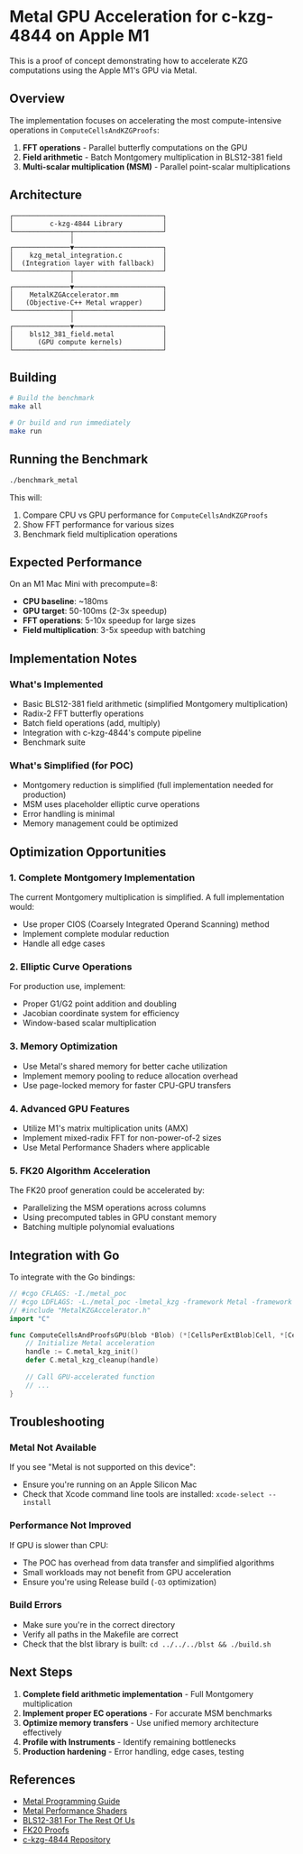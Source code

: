 # Metal GPU Acceleration for c-kzg-4844 on Apple M1

This is a proof of concept demonstrating how to accelerate KZG computations using the Apple M1's GPU via Metal.

## Overview

The implementation focuses on accelerating the most compute-intensive operations in `ComputeCellsAndKZGProofs`:

1. **FFT operations** - Parallel butterfly computations on the GPU
2. **Field arithmetic** - Batch Montgomery multiplication in BLS12-381 field
3. **Multi-scalar multiplication (MSM)** - Parallel point-scalar multiplications

## Architecture

```
┌─────────────────────────────────────┐
│         c-kzg-4844 Library          │
└──────────────┬──────────────────────┘
               │
┌──────────────▼──────────────────────┐
│    kzg_metal_integration.c          │
│  (Integration layer with fallback)  │
└──────────────┬──────────────────────┘
               │
┌──────────────▼──────────────────────┐
│    MetalKZGAccelerator.mm           │
│   (Objective-C++ Metal wrapper)     │
└──────────────┬──────────────────────┘
               │
┌──────────────▼──────────────────────┐
│    bls12_381_field.metal            │
│      (GPU compute kernels)          │
└─────────────────────────────────────┘
```

## Building

```bash
# Build the benchmark
make all

# Or build and run immediately
make run
```

## Running the Benchmark

```bash
./benchmark_metal
```

This will:
1. Compare CPU vs GPU performance for `ComputeCellsAndKZGProofs`
2. Show FFT performance for various sizes
3. Benchmark field multiplication operations

## Expected Performance

On an M1 Mac Mini with precompute=8:
- **CPU baseline**: ~180ms
- **GPU target**: 50-100ms (2-3x speedup)
- **FFT operations**: 5-10x speedup for large sizes
- **Field multiplication**: 3-5x speedup with batching

## Implementation Notes

### What's Implemented
- Basic BLS12-381 field arithmetic (simplified Montgomery multiplication)
- Radix-2 FFT butterfly operations
- Batch field operations (add, multiply)
- Integration with c-kzg-4844's compute pipeline
- Benchmark suite

### What's Simplified (for POC)
- Montgomery reduction is simplified (full implementation needed for production)
- MSM uses placeholder elliptic curve operations
- Error handling is minimal
- Memory management could be optimized

## Optimization Opportunities

### 1. Complete Montgomery Implementation
The current Montgomery multiplication is simplified. A full implementation would:
- Use proper CIOS (Coarsely Integrated Operand Scanning) method
- Implement complete modular reduction
- Handle all edge cases

### 2. Elliptic Curve Operations
For production use, implement:
- Proper G1/G2 point addition and doubling
- Jacobian coordinate system for efficiency
- Window-based scalar multiplication

### 3. Memory Optimization
- Use Metal's shared memory for better cache utilization
- Implement memory pooling to reduce allocation overhead
- Use page-locked memory for faster CPU-GPU transfers

### 4. Advanced GPU Features
- Utilize M1's matrix multiplication units (AMX)
- Implement mixed-radix FFT for non-power-of-2 sizes
- Use Metal Performance Shaders where applicable

### 5. FK20 Algorithm Acceleration
The FK20 proof generation could be accelerated by:
- Parallelizing the MSM operations across columns
- Using precomputed tables in GPU constant memory
- Batching multiple polynomial evaluations

## Integration with Go

To integrate with the Go bindings:

```go
// #cgo CFLAGS: -I./metal_poc
// #cgo LDFLAGS: -L./metal_poc -lmetal_kzg -framework Metal -framework Foundation
// #include "MetalKZGAccelerator.h"
import "C"

func ComputeCellsAndProofsGPU(blob *Blob) (*[CellsPerExtBlob]Cell, *[CellsPerExtBlob]KZGProof, error) {
    // Initialize Metal acceleration
    handle := C.metal_kzg_init()
    defer C.metal_kzg_cleanup(handle)
    
    // Call GPU-accelerated function
    // ...
}
```

## Troubleshooting

### Metal Not Available
If you see "Metal is not supported on this device":
- Ensure you're running on an Apple Silicon Mac
- Check that Xcode command line tools are installed: `xcode-select --install`

### Performance Not Improved
If GPU is slower than CPU:
- The POC has overhead from data transfer and simplified algorithms
- Small workloads may not benefit from GPU acceleration
- Ensure you're using Release build (`-O3` optimization)

### Build Errors
- Make sure you're in the correct directory
- Verify all paths in the Makefile are correct
- Check that the blst library is built: `cd ../../../blst && ./build.sh`

## Next Steps

1. **Complete field arithmetic implementation** - Full Montgomery multiplication
2. **Implement proper EC operations** - For accurate MSM benchmarks
3. **Optimize memory transfers** - Use unified memory architecture effectively
4. **Profile with Instruments** - Identify remaining bottlenecks
5. **Production hardening** - Error handling, edge cases, testing

## References

- [Metal Programming Guide](https://developer.apple.com/metal/)
- [Metal Performance Shaders](https://developer.apple.com/documentation/metalperformanceshaders)
- [BLS12-381 For The Rest Of Us](https://hackmd.io/@benjaminion/bls12-381)
- [FK20 Proofs](https://eprint.iacr.org/2023/033.pdf)
- [c-kzg-4844 Repository](https://github.com/ethereum/c-kzg-4844)